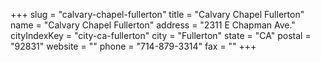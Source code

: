 +++
slug = "calvary-chapel-fullerton"
title = "Calvary Chapel Fullerton"
name = "Calvary Chapel Fullerton"
address = "2311 E Chapman Ave."
cityIndexKey = "city-ca-fullerton"
city = "Fullerton"
state = "CA"
postal = "92831"
website = ""
phone = "714-879-3314"
fax = ""
+++
